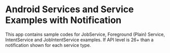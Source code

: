 # Android Services and Service Examples with Notification
This app contains sample codes for JobService, Foreground (Plain) Service, IntentService and JobIntentService examples.
If API level is 26+ than a notification shown for each service type.


